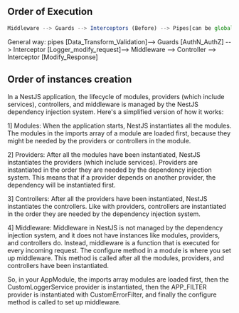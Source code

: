 ## Order of Execution
```typescript
Middleware --> Guards --> Interceptors (Before) --> Pipes[can be global] --> Controller/Route Handler --> Interceptors (After) --> Exception Filters (can be any time)
```

General way:
pipes [Data_Transform_Validation]--> Guards [AuthN_AuthZ] --> Interceptor [Logger_modify_request]--> Middleware --> Controller --> Interceptor [Modify_Response]

## Order of instances creation

In a NestJS application, the lifecycle of modules, providers (which include services), controllers, and middleware is managed by the NestJS dependency injection system. Here's a simplified version of how it works:

1] Modules: When the application starts, NestJS instantiates all the modules. The modules in the imports array of a module are loaded first, because they might be needed by the providers or controllers in the module.

2] Providers: After all the modules have been instantiated, NestJS instantiates the providers (which include services). Providers are instantiated in the order they are needed by the dependency injection system. This means that if a provider depends on another provider, the dependency will be instantiated first.

3] Controllers: After all the providers have been instantiated, NestJS instantiates the controllers. Like with providers, controllers are instantiated in the order they are needed by the dependency injection system.

4] Middleware: Middleware in NestJS is not managed by the dependency injection system, and it does not have instances like modules, providers, and controllers do. Instead, middleware is a function that is executed for every incoming request. The configure method in a module is where you set up middleware. This method is called after all the modules, providers, and controllers have been instantiated.

So, in your AppModule, the imports array modules are loaded first, then the CustomLoggerService provider is instantiated, then the APP_FILTER provider is instantiated with CustomErrorFilter, and finally the configure method is called to set up middleware.

